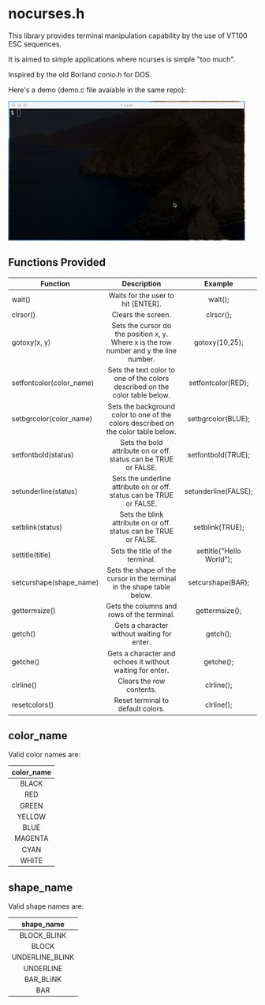 # nocurses.h

This library provides terminal manipulation capability by the use of VT100 ESC sequences. 

It is aimed to simple applications where ncurses is simple "too much".

Inspired by the old Borland conio.h for DOS.

Here's a demo (demo.c file avaiable in the same repo):

![nocurses.h](img/nocurses.gif)

## Functions Provided
| Function                 |                                       Description                                      |        Example           |
|--------------------------|:--------------------------------------------------------------------------------------:|:------------------------:|
| wait()                   |                           Waits for the user to hit [ENTER].                           | wait();                  |
| clrscr()                 |                                   Clears the screen.                                   | clrscr();                |
| gotoxy(x, y)             | Sets the cursor do the position x, y. Where x is the row number and y the line number. | gotoxy(10,25);           |
| setfontcolor(color_name) | Sets the text color to one of the colors described on the color table below.           | setfontcolor(RED);       |
| setbgrcolor(color_name)  | Sets the background color to one of the colors described on the color table below.     | setbgrcolor(BLUE);       |
| setfontbold(status)      | Sets the bold attribute on or off. status can be TRUE or FALSE.                        | setfontbold(TRUE);       |
| setunderline(status)     | Sets the underline attribute on or off. status can be TRUE or FALSE.                   | setunderline(FALSE);     |
| setblink(status)         | Sets the blink attribute on or off. status can be TRUE or FALSE.                       | setblink(TRUE);          |
| settitle(title)          | Sets the title of the terminal.                                                        | settitle("Hello World"); |
| setcurshape(shape_name)  | Sets the shape of the cursor in the terminal in the shape table below.                 | setcurshape(BAR);        |
| gettermsize()            | Gets the columns and rows of the terminal.                                             | gettermsize();           |
| getch()                  | Gets a character without waiting for enter.                                            | getch();                 |
| getche()                 | Gets a character and echoes it without waiting for enter.                              | getche();                |
| clrline()                | Clears the row contents.                                                               | clrline();               |
| resetcolors()            | Reset terminal to default colors.                                                      | clrline();               |


## color_name

Valid color names are:

| color_name |
|:----------:|
| BLACK      |
| RED        |
| GREEN      |
| YELLOW     |
| BLUE       |
| MAGENTA    |
| CYAN       |
| WHITE      |

## shape_name

Valid shape names are:

| shape_name      |
|:---------------:|
| BLOCK_BLINK     |
| BLOCK           |
| UNDERLINE_BLINK |
| UNDERLINE       |
| BAR_BLINK       |
| BAR             |

